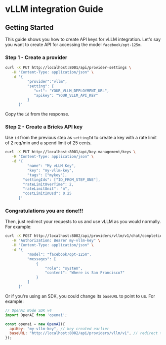 # vLLM integration Guide

## Getting Started
This guide shows you how to create API keys for vLLM integration. Let's say you want to create API for accessing the model ```facebook/opt-125m```.

### Step 1 - Create a provider
```bash
curl -X PUT http://localhost:8001/api/provider-settings \
   -H "Content-Type: application/json" \
   -d '{
          "provider":"vllm",
          "setting": {
             "url": "YOUR_VLLM_DEPLOYMENT_URL",
             "apikey": "YOUR_VLLM_API_KEY"
          }
      }'   
```
Copy the `id` from the response.

### Step 2 - Create a Bricks API key
Use `id` from the previous step as `settingId` to create a key with a rate limit of 2 req/min and a spend limit of 25 cents.
```bash
curl -X PUT http://localhost:8001/api/key-management/keys \
   -H "Content-Type: application/json" \
   -d '{
	      "name": "My vLLM Key",
	      "key": "my-vllm-key",
	      "tags": ["mykey"],
        "settingIds": ["ID_FROM_STEP_ONE"],
        "rateLimitOverTime": 2,
        "rateLimitUnit": "m",
        "costLimitInUsd": 0.25
      }'   
```

### Congratulations you are done!!!
Then, just redirect your requests to us and use vLLM as you would normally. For example:
```bash
curl -X POST http://localhost:8002/api/providers/vllm/v1/chat/completions \
   -H "Authorization: Bearer my-vllm-key" \
   -H "Content-Type: application/json" \
   -d '{
          "model": "facebook/opt-125m",
          "messages": [
              {
                  "role": "system",
                  "content": "Where is San Francisco?"
              }
          ]
      }'
```

Or if you're using an SDK, you could change its `baseURL` to point to us. For example:
```js
// OpenAI Node SDK v4
import OpenAI from 'openai';

const openai = new OpenAI({
  apiKey: "my-vllm-key", // key created earlier
  baseURL: "http://localhost:8002/api/providers/vllm/v1", // redirect to us
});
```
